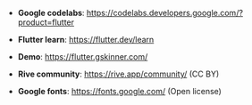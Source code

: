 - **Google codelabs**: https://codelabs.developers.google.com/?product=flutter
- **Flutter learn**: https://flutter.dev/learn
- **Demo**: https://flutter.gskinner.com/

- **Rive community**: https://rive.app/community/ (CC BY)
- **Google fonts**: https://fonts.google.com/ (Open license)